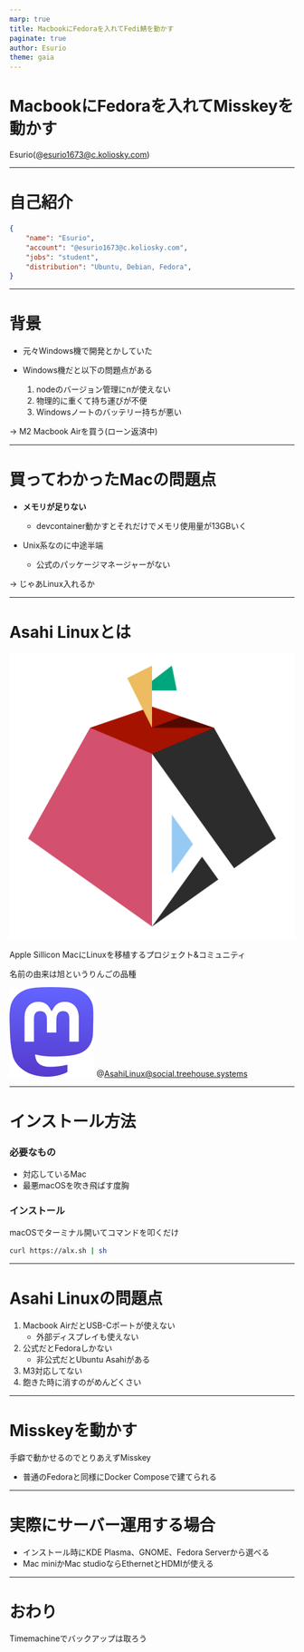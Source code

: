 ```yaml
---
marp: true
title: MacbookにFedoraを入れてFedi鯖を動かす
paginate: true
author: Esurio
theme: gaia
---
```


<!-- _class: lead-->

# MacbookにFedoraを入れてMisskeyを動かす
Esurio(@esurio1673@c.koliosky.com)

---

# 自己紹介

```json
{
    "name": "Esurio",
    "account": "@esurio1673@c.koliosky.com",
    "jobs": "student",
    "distribution": "Ubuntu, Debian, Fedora",
}
```

---

# 背景

* 元々Windows機で開発とかしていた

* Windows機だと以下の問題点がある
    1. nodeのバージョン管理にnが使えない
    2. 物理的に重くて持ち運びが不便
    3. Windowsノートのバッテリー持ちが悪い

→ M2 Macbook Airを買う(ローン返済中)

---

# 買ってわかったMacの問題点

* **メモリが足りない**
    * devcontainer動かすとそれだけでメモリ使用量が13GBいく

* Unix系なのに中途半端
    * 公式のパッケージマネージャーがない

→ じゃあLinux入れるか

---

# Asahi Linuxとは

![bg fit left:30% 30%](./assets/AsahiLinux_logomark.svg)

Apple Sillicon MacにLinuxを移植するプロジェクト&コミュニティ  
  
名前の由来は旭というりんごの品種  
  
  ![w:36px](./assets/mastodon-logo-purple.svg)
  @AsahiLinux@social.treehouse.systems
  
---

# インストール方法

### 必要なもの
* 対応しているMac
* 最悪macOSを吹き飛ばす度胸

### インストール
macOSでターミナル開いてコマンドを叩くだけ

```bash
curl https://alx.sh | sh
```

---

# Asahi Linuxの問題点
 1. Macbook AirだとUSB-Cポートが使えない
    * 外部ディスプレイも使えない
 2. 公式だとFedoraしかない
    * 非公式だとUbuntu Asahiがある
 3. M3対応してない
 4. 飽きた時に消すのがめんどくさい

---

# Misskeyを動かす
手癖で動かせるのでとりあえずMisskey
  
* 普通のFedoraと同様にDocker Composeで建てられる

---

# 実際にサーバー運用する場合

* インストール時にKDE Plasma、GNOME、Fedora Serverから選べる
* Mac miniかMac studioならEthernetとHDMIが使える

---

# おわり

Timemachineでバックアップは取ろう
